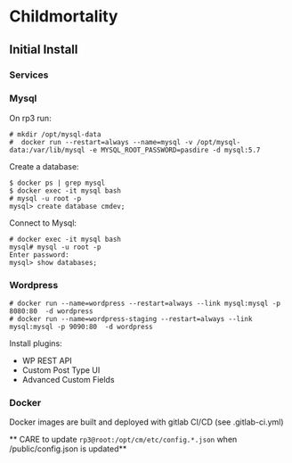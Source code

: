 # Childmortality


## Initial Install

### Services

### Mysql

On rp3 run:

```
# mkdir /opt/mysql-data
#  docker run --restart=always --name=mysql -v /opt/mysql-data:/var/lib/mysql -e MYSQL_ROOT_PASSWORD=pasdire -d mysql:5.7
```

Create a database:

```
$ docker ps | grep mysql
$ docker exec -it mysql bash
# mysql -u root -p
mysql> create database cmdev;
```

Connect to Mysql:

```
# docker exec -it mysql bash
mysql# mysql -u root -p
Enter password:
mysql> show databases;
```


### Wordpress

```
# docker run --name=wordpress --restart=always --link mysql:mysql -p 8080:80  -d wordpress
# docker run --name=wordpress-staging --restart=always --link mysql:mysql -p 9090:80  -d wordpress
```

Install plugins:

* WP REST API
* Custom Post Type UI
* Advanced Custom Fields


### Docker

Docker images are built and deployed with gitlab CI/CD (see .gitlab-ci.yml)

** CARE to update `rp3@root:/opt/cm/etc/config.*.json` when /public/config.json is updated**



